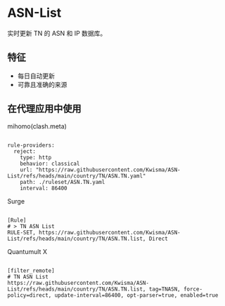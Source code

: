 
# ASN-List

实时更新 TN 的 ASN 和 IP 数据库。

## 特征

- 每日自动更新
- 可靠且准确的来源

## 在代理应用中使用

mihomo(clash.meta)

<pre><code class="language-javascript">
rule-providers:
  reject:
    type: http
    behavior: classical
    url: "https://raw.githubusercontent.com/Kwisma/ASN-List/refs/heads/main/country/TN/ASN.TN.yaml"
    path: ./ruleset/ASN.TN.yaml
    interval: 86400
</code></pre>

Surge

<pre><code class="language-javascript">
[Rule]
# > TN ASN List
RULE-SET, https://raw.githubusercontent.com/Kwisma/ASN-List/refs/heads/main/country/TN/ASN.TN.list, Direct
</code></pre>

Quantumult X

<pre><code class="language-javascript">
[filter_remote]
# TN ASN List
https://raw.githubusercontent.com/Kwisma/ASN-List/refs/heads/main/country/TN/ASN.TN.list, tag=TNASN, force-policy=direct, update-interval=86400, opt-parser=true, enabled=true
</code></pre>
